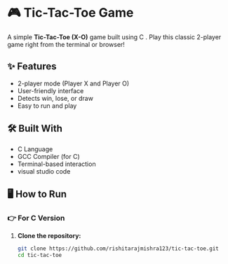 # 🎮 Tic-Tac-Toe Game

A simple **Tic-Tac-Toe (X-O)** game built using C . Play this classic 2-player game right from the terminal or browser!

## ✨ Features

- 2-player mode (Player X and Player O)
- User-friendly interface
- Detects win, lose, or draw
- Easy to run and play

## 🛠️ Built With

- C Language 
- GCC Compiler (for C)
- Terminal-based interaction
- visual studio code

## 🖥️ How to Run

### 👉 For C Version

1. **Clone the repository:**
   ```bash
   git clone https://github.com/rishitarajmishra123/tic-tac-toe.git
   cd tic-tac-toe